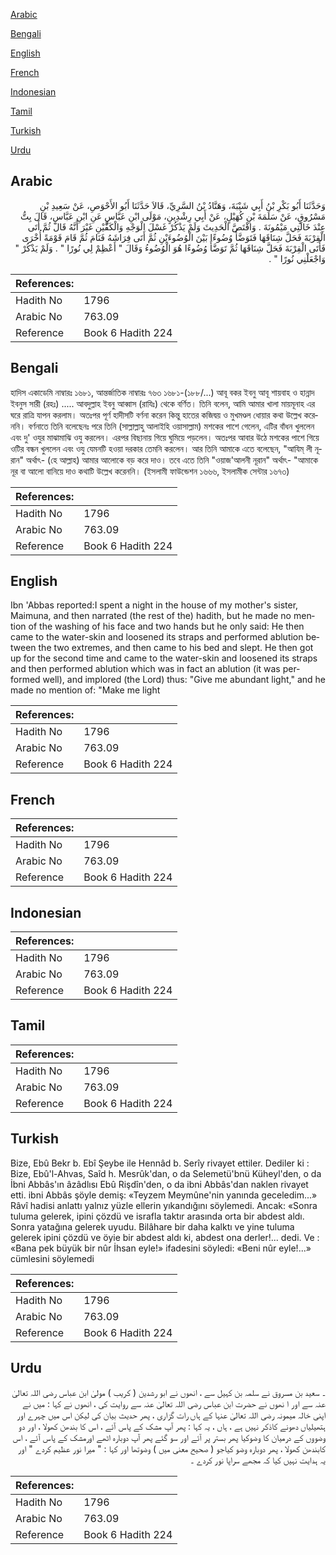[Arabic](#arabic)

[Bengali](#bengali)

[English](#english)

[French](#french)

[Indonesian](#indonesian)

[Tamil](#tamil)

[Turkish](#turkish)

[Urdu](#urdu)

## Arabic


<div dir="rtl" lang="ar" style={{fontSize:'larger',backgroundColor:'#f8f9fa',padding:20}}>
وَحَدَّثَنَا أَبُو بَكْرِ بْنُ أَبِي شَيْبَةَ، وَهَنَّادُ بْنُ السَّرِيِّ، قَالاَ حَدَّثَنَا أَبُو الأَحْوَصِ، عَنْ سَعِيدِ بْنِ مَسْرُوقٍ، عَنْ سَلَمَةَ بْنِ كُهَيْلٍ، عَنْ أَبِي رِشْدِينٍ، مَوْلَى ابْنِ عَبَّاسٍ عَنِ ابْنِ عَبَّاسٍ، قَالَ بِتُّ عِنْدَ خَالَتِي مَيْمُونَةَ ‏.‏ وَاقْتَصَّ الْحَدِيثَ وَلَمْ يَذْكُرْ غَسْلَ الْوَجْهِ وَالْكَفَّيْنِ غَيْرَ أَنَّهُ قَالَ ثُمَّ أَتَى الْقِرْبَةَ فَحَلَّ شِنَاقَهَا فَتَوَضَّأَ وُضُوءًا بَيْنَ الْوُضُوءَيْنِ ثُمَّ أَتَى فِرَاشَهُ فَنَامَ ثُمَّ قَامَ قَوْمَةً أُخْرَى فَأَتَى الْقِرْبَةَ فَحَلَّ شِنَاقَهَا ثُمَّ تَوَضَّأَ وُضُوءًا هُوَ الْوُضُوءُ وَقَالَ ‏"‏ أَعْظِمْ لِي نُورًا ‏"‏ ‏.‏ وَلَمْ يَذْكُرْ ‏"‏ وَاجْعَلْنِي نُورًا ‏"‏ ‏.‏
</div>
<div style={{backgroundColor:'#f8f9fa',padding:20, marginBottom: 10}}><table> <thead> <tr> <th>References:</th> <th></th> </tr> </thead> <tbody><tr><td>Hadith No</td><td>1796</td></tr><tr><td>Arabic No</td><td>763.09</td></tr><tr><td>Reference</td><td>Book 6 Hadith 224</td></tr></tbody></table></div>

## Bengali


<div dir="ltr" lang="bn" style={{fontSize:'larger',backgroundColor:'#f8f9fa',padding:20}}>
হাদিস একাডেমি নাম্বারঃ ১৬৮১, আন্তর্জাতিক নাম্বারঃ ৭৬৩ ১৬৮১-(১৮৮/...) আবূ বকর ইবনু আবূ শায়বাহ ও হান্নাদ ইবনুস সারী (রহঃ) ..... আবদুল্লাহ ইবনু আব্বাস (রাযিঃ) থেকে বর্ণিত। তিনি বলেন, আমি আমার খালা মায়মূনাহ এর ঘরে রাত্রি যাপন করলাম। অতঃপর পূর্ণ হাদীসটি বর্ণনা করেন কিন্তু হাতের কজিদ্বয় ও মুখমণ্ডল ধোয়ার কথা উল্লেখ করেননি। বর্ণনাতে তিনি বলেছেনঃ পরে তিনি (সাল্লাল্লাহু আলাইহি ওয়াসাল্লাম) মশকের পাশে গেলেন, এটির বাঁধন খুললেন এবং দু' ওযুর মাঝামাঝি ওযু করলেন। এরপর বিছানায় গিয়ে ঘুমিয়ে পড়লেন। অতঃপর আবার উঠে মশকের পাশে গিয়ে ওটির বন্ধন খুললেন এবং ওযু যেমনটি হওয়া দরকার তেমনি করলেন। আর তিনি আমাকে এতে বলেছেন, "আযিম্ লী নূরান" অর্থাৎ- (হে আল্লাহ) আমার আলোকে বড় করে দাও। তবে এতে তিনি "ওয়াজ'আলনী নূরান" অর্থাৎ- "আমাকে নূর বা আলো বানিয়ে দাও কথাটি উল্লেখ করেননি। (ইসলামী ফাউন্ডেশন ১৬৬৬, ইসলামীক সেন্টার ১৬৭৩)
</div>
<div style={{backgroundColor:'#f8f9fa',padding:20, marginBottom: 10}}><table> <thead> <tr> <th>References:</th> <th></th> </tr> </thead> <tbody><tr><td>Hadith No</td><td>1796</td></tr><tr><td>Arabic No</td><td>763.09</td></tr><tr><td>Reference</td><td>Book 6 Hadith 224</td></tr></tbody></table></div>

## English


<div dir="ltr" lang="en" style={{fontSize:'larger',backgroundColor:'#f8f9fa',padding:20}}>
Ibn 'Abbas reported:I spent a night in the house of my mother's sister, Maimuna, and then narrated (the rest of the) hadith, but he made no mention of the washing of his face and two hands but he only said: He then came to the water-skin and loosened its straps and performed ablution between the two extremes, and then came to his bed and slept. He then got up for the second time and came to the water-skin and loosened its straps and then performed ablution which was in fact an ablution (it was performed well), and implored (the Lord) thus: "Give me abundant light," and he made no mention of: "Make me light
</div>
<div style={{backgroundColor:'#f8f9fa',padding:20, marginBottom: 10}}><table> <thead> <tr> <th>References:</th> <th></th> </tr> </thead> <tbody><tr><td>Hadith No</td><td>1796</td></tr><tr><td>Arabic No</td><td>763.09</td></tr><tr><td>Reference</td><td>Book 6 Hadith 224</td></tr></tbody></table></div>

## French


<div dir="ltr" lang="fr" style={{fontSize:'larger',backgroundColor:'#f8f9fa',padding:20}}>

</div>
<div style={{backgroundColor:'#f8f9fa',padding:20, marginBottom: 10}}><table> <thead> <tr> <th>References:</th> <th></th> </tr> </thead> <tbody><tr><td>Hadith No</td><td>1796</td></tr><tr><td>Arabic No</td><td>763.09</td></tr><tr><td>Reference</td><td>Book 6 Hadith 224</td></tr></tbody></table></div>

## Indonesian


<div dir="ltr" lang="id" style={{fontSize:'larger',backgroundColor:'#f8f9fa',padding:20}}>

</div>
<div style={{backgroundColor:'#f8f9fa',padding:20, marginBottom: 10}}><table> <thead> <tr> <th>References:</th> <th></th> </tr> </thead> <tbody><tr><td>Hadith No</td><td>1796</td></tr><tr><td>Arabic No</td><td>763.09</td></tr><tr><td>Reference</td><td>Book 6 Hadith 224</td></tr></tbody></table></div>

## Tamil


<div dir="ltr" lang="ta" style={{fontSize:'larger',backgroundColor:'#f8f9fa',padding:20}}>

</div>
<div style={{backgroundColor:'#f8f9fa',padding:20, marginBottom: 10}}><table> <thead> <tr> <th>References:</th> <th></th> </tr> </thead> <tbody><tr><td>Hadith No</td><td>1796</td></tr><tr><td>Arabic No</td><td>763.09</td></tr><tr><td>Reference</td><td>Book 6 Hadith 224</td></tr></tbody></table></div>

## Turkish


<div dir="ltr" lang="tr" style={{fontSize:'larger',backgroundColor:'#f8f9fa',padding:20}}>
Bize, Ebû Bekr b. Ebî Şeybe ile Hennâd b. Serîy rivayet ettiler. Dediler ki : Bize, Ebû'l-Ahvas, Saîd h. Mesrûk'dan, o da Selemetü'bnü Küheyl'den, o da İbni Abbâs'ın âzâdlısı Ebû Rişdîn'den, o da ibni Abbâs'dan naklen rivayet etti. ibni Abbâs şöyle demiş: «Teyzem Meymûne'nin yanında geceledim...» Râvî hadisi anlattı yalnız yüzle ellerin yıkandığını söylemedi. Ancak: «Sonra tuluma gelerek, ipini çözdü ve israfla taktır arasında orta bir abdest aldı. Sonra yatağına gelerek uyudu. Bilâhare bir daha kalktı ve yine tuluma gelerek ipini çözdü ve öyie bir abdest aldı ki, abdest ona derler!... dedi. Ve : «Bana pek büyük bir nûr İhsan eyle!» ifadesini söyledi: «Beni nûr eyle!...» cümlesini söylemedi
</div>
<div style={{backgroundColor:'#f8f9fa',padding:20, marginBottom: 10}}><table> <thead> <tr> <th>References:</th> <th></th> </tr> </thead> <tbody><tr><td>Hadith No</td><td>1796</td></tr><tr><td>Arabic No</td><td>763.09</td></tr><tr><td>Reference</td><td>Book 6 Hadith 224</td></tr></tbody></table></div>

## Urdu


<div dir="rtl" lang="ur" style={{fontSize:'larger',backgroundColor:'#f8f9fa',padding:20}}>
۔ سعید بن مسروق نے سلمہ بن کہیل سے ، انھوں نے ابو رشدین ( کریب ) مولیٰ ابن عباس رضی اللہ تعالیٰ عنہ سے اور ا نھوں نے حضرت ابن عباس رضی اللہ تعالیٰ عنہ سے روایت کی ، انھوں نے کہا : میں نے اپنی خالہ میمونہ رضی اللہ تعالیٰ عنہا کے ہاں رات گزاری ، پھر حدیث بیان کی لیکن اس میں چہرے اور ہتھیلیاں دھونے کاذکر نہیں ہے ، ہاں ، یہ کہا : پھر آپ مشک کے پاس آئے ، اس کا بندھن کھولا ، اور دو وضووں کے درمیان کا وضوکیا پھر بستر پر آئے اور سو گئے پھر آپ دوبارہ اٹھے اورمشک کے پاس آئے ، اس کابندھن کھولا ، پھر دوبارہ وضو کیاجو ( صحیح معنی میں ) وضوتھا اور کہا : " میرا نور عظیم کردے " اور یہ ہدایت نہیں کیا کہ مجھے سراپا نور کردے ۔
</div>
<div style={{backgroundColor:'#f8f9fa',padding:20, marginBottom: 10}}><table> <thead> <tr> <th>References:</th> <th></th> </tr> </thead> <tbody><tr><td>Hadith No</td><td>1796</td></tr><tr><td>Arabic No</td><td>763.09</td></tr><tr><td>Reference</td><td>Book 6 Hadith 224</td></tr></tbody></table></div>